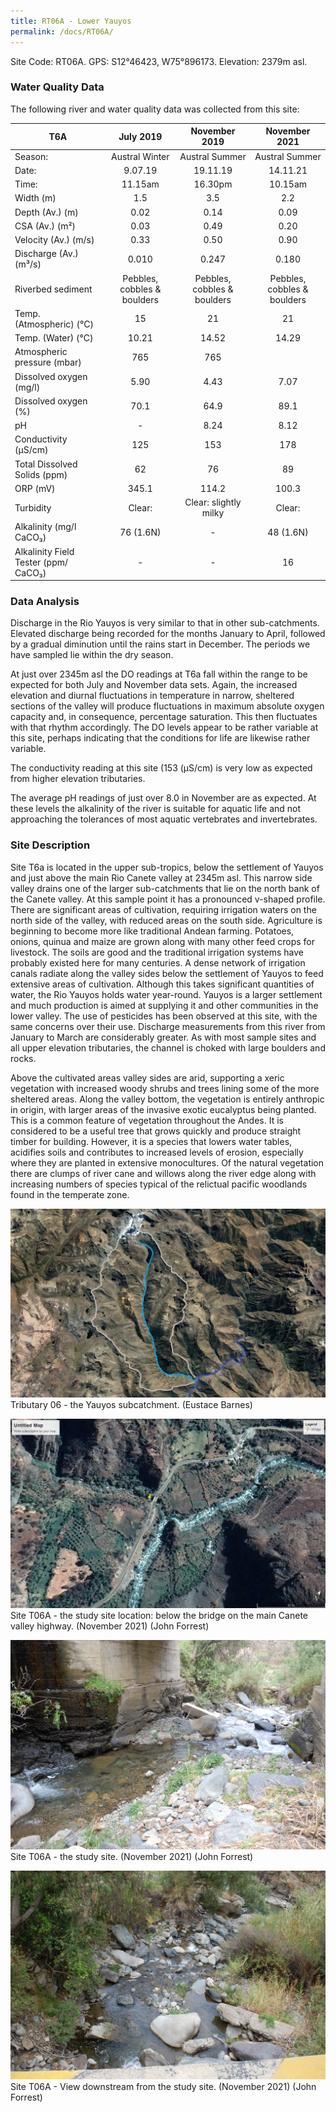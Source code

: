 ```yaml
---
title: RT06A - Lower Yauyos
permalink: /docs/RT06A/
---
```



Site Code: RT06A.  GPS: S12°46423, W75°896173. Elevation:
2379m asl.

### Water Quality Data

The following river and water quality data was collected from this site:

|     T6A                                     |              July 2019             |            November 2019           |            November 2021           |
|---------------------------------------------|:----------------------------------:|:----------------------------------:|:----------------------------------:|
|     Season:                                 |            Austral Winter          |            Austral Summer          |            Austral Summer          |
|     Date:                                   |               9.07.19              |               19.11.19             |               14.11.21             |
|     Time:                                   |               11.15am              |               16.30pm              |               10.15am              |
|     Width (m)                               |                 1.5                |                 3.5                |                 2.2                |
|     Depth (Av.) (m)                         |                 0.02               |                 0.14               |                 0.09               |
|     CSA (Av.) (m²)                          |                 0.03               |                 0.49               |                 0.20               |
|     Velocity (Av.) (m/s)                    |                 0.33               |                 0.50               |                 0.90               |
|     Discharge (Av.) (m³/s)                  |                0.010               |                0.247               |                0.180               |
|     Riverbed sediment                       |     Pebbles, cobbles & boulders    |     Pebbles, cobbles & boulders    |     Pebbles, cobbles & boulders    |
|     Temp. (Atmospheric) (°C)                |                  15                |                  21                |                  21                |
|     Temp. (Water) (°C)                      |                10.21               |                14.52               |                14.29               |
|     Atmospheric pressure (mbar)             |                 765                |                 765                |                                    |
|     Dissolved oxygen (mg/l)                 |                 5.90               |                 4.43               |                 7.07               |
|     Dissolved oxygen (%)                    |                 70.1               |                 64.9               |                 89.1               |
|     pH                                      |                  -                 |                 8.24               |                 8.12               |
|     Conductivity (µS/cm)                    |                 125                |                 153                |                 178                |
|     Total Dissolved Solids (ppm)            |                  62                |                  76                |                  89                |
|     ORP (mV)                                |                345.1               |                114.2               |                100.3               |
|     Turbidity                               |               Clear:               |        Clear: slightly milky       |               Clear:               |
|     Alkalinity (mg/l CaCO₃)                 |              76 (1.6N)             |                  -                 |              48 (1.6N)             |
|     Alkalinity Field Tester (ppm/ CaCO₃)    |                  -                 |                  -                 |                  16                |


### Data Analysis
Discharge in the Rio Yauyos is very similar to that in other sub-catchments. Elevated discharge being recorded for the months January to April, followed by a gradual diminution until the rains start in December. The periods we have sampled lie within the dry season.   

At just over 2345m asl the DO readings at T6a fall within the range to be expected for both July and November data sets. Again, the increased elevation and diurnal fluctuations in temperature in narrow, sheltered sections of the valley will produce fluctuations in maximum absolute oxygen capacity and, in consequence, percentage saturation. This then fluctuates with that rhythm accordingly. The DO levels appear to be rather variable at this site, perhaps indicating that the conditions for life are likewise rather variable.

The conductivity reading at this site (153 (µS/cm) is very low as expected from higher elevation tributaries. 

The average pH readings of just over 8.0 in November are as expected. At these levels the alkalinity of the river is suitable for aquatic life and not approaching the tolerances of most aquatic vertebrates and invertebrates. 


### Site Description
Site T6a is located in the upper sub-tropics, below the settlement of Yauyos and just above the main Rio Canete valley at 2345m asl. This narrow side valley drains one of the larger sub-catchments that lie on the north bank of the Canete valley. At this sample point it has a pronounced v-shaped profile. There are significant areas of cultivation, requiring irrigation waters on the north side of the valley, with reduced areas on the south side. Agriculture is beginning to become more like traditional Andean farming. Potatoes, onions, quinua and maize are grown along with many other feed crops for livestock. The soils are good and the traditional irrigation systems have probably existed here for many centuries. A dense network of irrigation canals radiate along the valley sides below the settlement of Yauyos to feed extensive areas of cultivation. Although this takes significant quantities of water, the Rio Yauyos holds water year-round. Yauyos is a larger settlement and much production is aimed at supplying it and other communities in the lower valley. The use of pesticides has been observed at this site, with the same concerns over their use. Discharge measurements from this river from January to March are considerably greater. As with most sample sites and all upper elevation tributaries, the channel is choked with large boulders and rocks. 

Above the cultivated areas valley sides are arid, supporting a xeric vegetation with increased woody shrubs and trees lining some of the more sheltered areas. Along the valley bottom, the vegetation is entirely anthropic in origin, with larger areas of the invasive exotic eucalyptus being planted. This is a common feature of vegetation throughout the Andes. It is considered to be a useful tree that grows quickly and produce straight timber for building. However, it is a species that lowers water tables, acidifies soils and contributes to increased levels of erosion, especially where they are planted in extensive monocultures. Of the natural vegetation there are clumps of river cane and willows along the river edge along with increasing numbers of species typical of the relictual pacific woodlands found in the temperate zone. 


![Tributary T06 - the Yauyos subcatchment. (Eustace Barnes)](/assets/SiteDescriptions/T6/T6Yauyossubcatchment.jpg)
Tributary 06 - the Yauyos subcatchment. (Eustace Barnes)


![Site T06A - the study site location. (John Forrest)](/assets/SiteDescriptions/T6/RT06ALowerYauyosvalley.jpg)
Site T06A - the study site location: below the bridge on the main Canete valley highway. (November 2021) (John Forrest)


![Site T06A - the study site. (John Forrest)](/assets/SiteDescriptions/T6/T6AStudysite.JPG)
Site T06A - the study site. (November 2021) (John Forrest)


![Site T06A - View downstream from the study site. (John Forrest)](/assets/SiteDescriptions/T6/T6AViewdownstream.JPG)
Site T06A - View downstream from the study site. (November 2021) (John Forrest)

